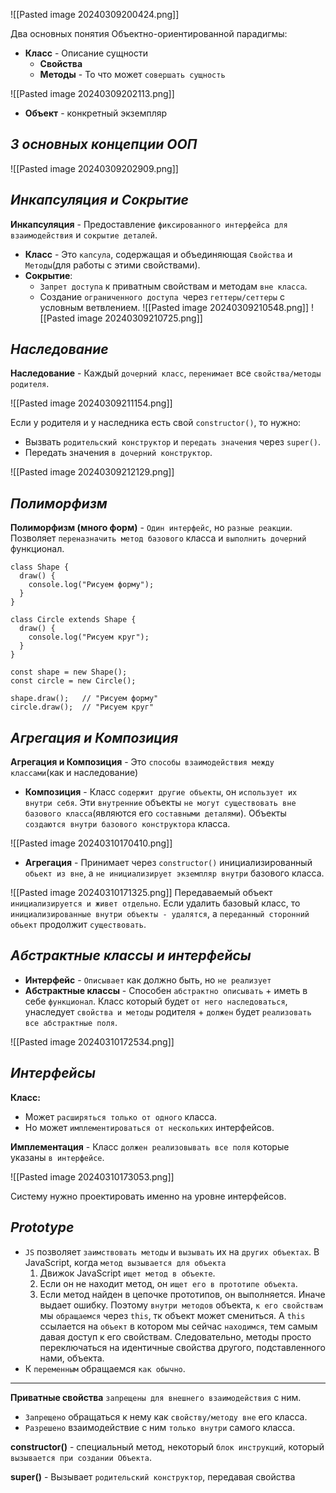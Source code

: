 ![[Pasted image 20240309200424.png]]

Два основных понятия Объектно-ориентированной парадигмы:
- **Класс** - Описание сущности
	- **Свойства**
	- **Методы** - То что может `совершать сущность`

![[Pasted image 20240309202113.png]]
- **Объект** - конкретный экземпляр

## _3 основных концепции ООП_

![[Pasted image 20240309202909.png]]

## _Инкапсуляция и Сокрытие_

**Инкапсуляция** - Предоставление `фиксированного интерфейса для взаимодействия` и `сокрытие деталей`.

- **Класс** - Это `капсула`, содержащая и объединяющая `Свойства` и `Методы`(для работы с этими свойствами).
- **Сокрытие**:
	- `Запрет доступа` к приватным свойствам и методам `вне класса`. 
	- Создание `ограниченного доступа `через `геттеры/сеттеры` с условным ветвлением.
 ![[Pasted image 20240309210548.png]]
![[Pasted image 20240309210725.png]]

## _Наследование_

**Наследование** - Каждый `дочерний класс`, `перенимает` все `свойства/методы родителя`. 

![[Pasted image 20240309211154.png]]

Если у родителя и у наследника есть свой `constructor()`, то нужно:
- Вызвать `родительский конструктор` и `передать значения` через `super()`.
- Передать значения `в дочерний конструктор`.

![[Pasted image 20240309212129.png]]

## _Полиморфизм_

**Полиморфизм (много форм)** - `Один интерфейс`, но `разные реакции`. 
Позволяет `переназначить метод базового` класса и `выполнить дочерний` функционал.

```
class Shape {
  draw() {
    console.log("Рисуем форму");
  }
}

class Circle extends Shape {
  draw() {
    console.log("Рисуем круг");
  }
}

const shape = new Shape();
const circle = new Circle();

shape.draw();   // "Рисуем форму"
circle.draw();  // "Рисуем круг"
```

## _Агрегация и Композиция_

**Агрегация и Композиция** - Это `способы взаимодействия между классами`(как и наследование)

- **Композиция** - Класс `содержит другие объекты`, он `использует их внутри себя`. 
  Эти `внутренние` объекты `не могут существовать вне базового класса`(являются его `составными деталями`). Объекты `создаются внутри базового конструктора` класса.

![[Pasted image 20240310170410.png]]

- **Агрегация** - Принимает через `constructor()` инициализированный `обьект из вне`, а `не инициализирует экземпляр внутри` базового класса.

![[Pasted image 20240310171325.png]]
Передаваемый объект `инициализируется и живет отдельно`. 
Если удалить базовый класс, то `инициализированные внутри объекты - удалятся`, а `переданный сторонний обьект` продолжит `существовать`. 

## _Абстрактные классы и интерфейсы_

- **Интерфейс** - `Описывает` как должно быть, но `не реализует`
- **Абстрактные классы** - Способен `абстрактно описывать` + иметь в себе `функционал`.
  Класс который будет `от него наследоваться`, унаследует `свойства и методы` родителя + `должен` будет `реализовать все абстрактные поля`.

![[Pasted image 20240310172534.png]]

## _Интерфейсы_

**Класс:** 
- Может `расширяться только от одного` класса.
- Но может `имплементироваться от нескольких` интерфейсов.

**Имплементация** - Класс `должен реализовывать все поля` которые указаны `в интерфейсе`.

![[Pasted image 20240310173053.png]]

Систему нужно проектировать именно на уровне интерфейсов.

## _Prototype_

- `JS` позволяет `заимствовать методы` и `вызывать` их на `других объектах`. 
  В JavaScript, когда `метод вызывается для объекта`
	1. Движок JavaScript `ищет метод в объекте`. 
	2. Если он не находит метод, он `ищет его в прототипе объекта`. 
	3. Если метод найден в цепочке прототипов, он выполняется. Иначе выдает ошибку.
  Поэтому `внутри методов` объекта, `к его свойствам` мы `обращаемся` через `this`, тк объект может смениться.  А `this` ссылается на `объект` в котором мы сейчас `находимся`, тем самым давая доступ к его свойствам. Следовательно, методы просто переключаться на идентичные свойства другого, подставленного нами, объекта.
- К `переменным` обращаемся `как обычно`.

---
**Приватные свойства** `запрещены для внешнего взаимодействия` с ним. 
- `Запрещено` обращаться к нему как `свойству/методу вне` его класса. 
- `Разрешено` взаимодействие с ним `только внутри` самого класса.

**constructor()** - специальный метод, некоторый `блок инструкций`, который `вызывается при создании Объекта`.

**super()** - Вызывает `родительский конструктор`, передавая свойства 
